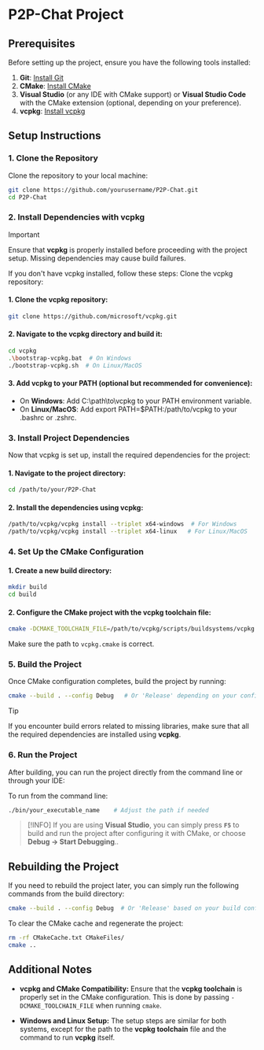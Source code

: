 # P2P-Chat Project

## Prerequisites

Before setting up the project, ensure you have the following tools installed:

1. **Git**: [Install Git](https://git-scm.com/downloads)
2. **CMake**: [Install CMake](https://cmake.org/download/)
3. **Visual Studio** (or any IDE with CMake support) or **Visual Studio Code** with the CMake extension (optional, depending on your preference).
4. **vcpkg**: [Install vcpkg](https://github.com/microsoft/vcpkg)

## Setup Instructions

### 1. Clone the Repository
Clone the repository to your local machine:
```bash
git clone https://github.com/yourusername/P2P-Chat.git
cd P2P-Chat
```

### 2. Install Dependencies with vcpkg

> [!IMPORTANT]
> Ensure that **vcpkg** is properly installed before proceeding with the project setup. Missing dependencies may cause build failures.

If you don't have vcpkg installed, follow these steps:
Clone the vcpkg repository:

#### 1. Clone the vcpkg repository:
```bash
git clone https://github.com/microsoft/vcpkg.git
```

#### 2. Navigate to the vcpkg directory and build it:
```bash
cd vcpkg
.\bootstrap-vcpkg.bat  # On Windows
./bootstrap-vcpkg.sh  # On Linux/MacOS
```

#### 3. Add vcpkg to your PATH (optional but recommended for convenience):
- On **Windows**: Add C:\path\to\vcpkg to your PATH environment variable.
- On **Linux/MacOS**: Add export PATH=$PATH:/path/to/vcpkg to your .bashrc or .zshrc.

### 3. Install Project Dependencies

Now that vcpkg is set up, install the required dependencies for the project:

#### 1. Navigate to the project directory:

```bash
cd /path/to/your/P2P-Chat
```

#### 2. Install the dependencies using vcpkg:

```bash
/path/to/vcpkg/vcpkg install --triplet x64-windows  # For Windows
/path/to/vcpkg/vcpkg install --triplet x64-linux   # For Linux/MacOS
```

### 4. Set Up the CMake Configuration

#### 1. Create a new build directory:

```bash
mkdir build
cd build
```

#### 2. Configure the CMake project with the vcpkg toolchain file:

```bash
cmake -DCMAKE_TOOLCHAIN_FILE=/path/to/vcpkg/scripts/buildsystems/vcpkg.cmake ..
```

Make sure the path to `vcpkg.cmake` is correct.

### 5. Build the Project

Once CMake configuration completes, build the project by running:

```bash
cmake --build . --config Debug   # Or 'Release' depending on your configuration
```

> [!TIP]
> If you encounter build errors related to missing libraries, make sure that all the required dependencies are installed using **vcpkg**.

### 6. Run the Project

After building, you can run the project directly from the command line or through your IDE:

To run from the command line:

```bash
./bin/your_executable_name    # Adjust the path if needed
```

<!-- In **Visual Studio**, press `F5` to start debugging, or choose **Debug → Start Debugging**. -->

> [!INFO]
> If you are using **Visual Studio**, you can simply press **`F5`** to build and run the project after configuring it with CMake, or choose **Debug → Start Debugging**..

## Rebuilding the Project

If you need to rebuild the project later, you can simply run the following commands from the build directory:

```bash
cmake --build . --config Debug  # Or 'Release' based on your build configuration
```

To clear the CMake cache and regenerate the project:

```bash
rm -rf CMakeCache.txt CMakeFiles/
cmake ..
```

## Additional Notes

- **vcpkg and CMake Compatibility:** Ensure that the **vcpkg toolchain** is properly set in the CMake configuration. This is done by passing `-DCMAKE_TOOLCHAIN_FILE` when running `cmake`.

- **Windows and Linux Setup:** The setup steps are similar for both systems, except for the path to the **vcpkg toolchain** file and the command to run **vcpkg** itself.
